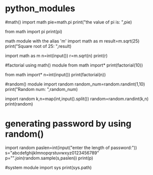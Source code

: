 # python_modules
#math() 
import math
pie=math.pi 
print("the value of pi is: ",pie)

from math import pi 
print(pi)

math module with the alias 'm'
import math as m 
result=m.sqrt(25)
print("Square root of 25: ",result)

import math as m 
n=int(input())
r=m.sqrt(n)
print(r) 


#factorial using math() module
from math import*
print(factorial(10))

from math import*
n=int(input())
print(factorial(n))


#random() module 
import random
random_num=random.randint(1,10)
print("Random num: ",random_num)

import random 
k,n=map(int,input().split())
random=random.randint(k,n)
print(random)

# generating password by using  random()
import random
paslen=int(input("enter the length of password:"))
s="abcdefghijklmnopqrstuvwxyz0123456789"
p="".join(random.sample(s,paslen))
print(p)

#system module 
import sys 
print(sys.path)
